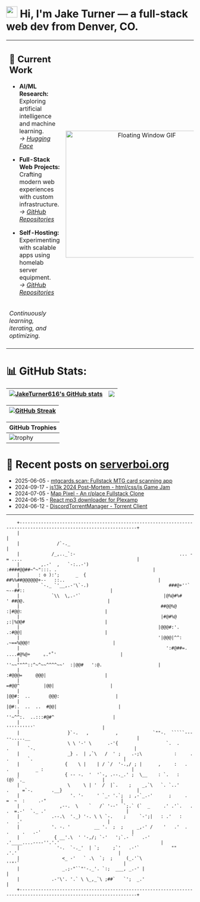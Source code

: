<h1><img src="https://user-images.githubusercontent.com/42378118/110234147-e3259600-7f4e-11eb-95be-0c4047144dea.gif" width="30"> Hi, I'm Jake Turner — a full-stack web dev from Denver, CO.</h1>
<table>
<tr>
<td>

## 🔭 Current Work  

- **AI/ML Research:** Exploring artificial intelligence and machine learning.  
  _→ [Hugging Face](https://huggingface.co/JakeTurner616)_

- **Full-Stack Web Projects:** Crafting modern web experiences with custom infrastructure.  
  _→ [GitHub Repositories](https://github.com/JakeTurner616?tab=repositories)_

- **Self-Hosting:** Experimenting with scalable apps using homelab server equipment.  
  _→ [GitHub Repositories](https://github.com/JakeTurner616?tab=repositories)_

<br>
<i>Continuously learning, iterating, and optimizing.</i>
</br>
<br>

</td>
<td align="center">
  <img src="https://media3.giphy.com/media/v1.Y2lkPTc5MGI3NjExNHB6emt1MmZqMW5weWpxbHNpZ2Y5bDdpc2hyeTVvbGoxdzliYnY0ayZlcD12MV9pbnRlcm5hbF9naWZfYnlfaWQmY3Q9Zw/26tPgbUUcfS5IWiTm/giphy.gif" 
       alt="Floating Window GIF" 
       width="420" 
       height="340"/>
  <br />
</td>
</tr>
</table>

# 📊 GitHub Stats:
| <a href="https://github.com/anuraghazra/github-readme-stats"><img align="center" src="https://github-readme-stats.vercel.app/api?username=JakeTurner616&show_icons=true&include_all_commits=true&theme=default&hide_border=true&show_icons=true&show=prs_merged,prs_merged_percentage&hide=contribs,issues" alt="JakeTurner616's GitHub stats" /></a> | <a href="https://github.com/anuraghazra/github-readme-stats"><img align="center" src="https://github-readme-stats.vercel.app/api/top-langs/?username=JakeTurner616&layout=compact&theme=default&hide_border=true&size_weight=0.2&count_weight=0.8" /></a> |
| ------------- | ------------- |

| <a href="https://git.io/streak-stats"><img src="https://streak-stats.demolab.com?user=JakeTurner616&card_width=777" alt="GitHub Streak" /></a>
| ------------- |

| GitHub Trophies |
|------------------|
| ![trophy](https://github-profile-trophy.vercel.app/?username=JakeTurner616&column=7&margin-w=15&margin-h=15&no-frame=true&flat) |

# 📰 Recent posts on [serverboi.org](https://serverboi.org)

<!-- feed start -->
- 2025-06-05 - [mtgcards.scan: Fullstack MTG card scanning app](https://serverboi.org/posts/mtgcards-scan/)
- 2024-09-17 - [js13k 2024 Post-Mortem - html/css/js Game Jam](https://serverboi.org/posts/js13k-Post-Mortem/)
- 2024-07-05 - [Map Pixel - An r/place Fullstack Clone](https://serverboi.org/posts/map-pixel-app/)
- 2024-06-15 - [React mp3 downloader for Plexamp](https://serverboi.org/posts/mp3-react-app/)
- 2024-06-12 - [DiscordTorrentManager - Torrent Client](https://serverboi.org/posts/DiscordTorrentManager/)
<!-- feed end -->

---

```
    +------------------------------------------------------------------------------------------------------------------+   
    |                                                                                                                  |
    |              /`-._                                                                                               |
    |            /_,.._`:-                                       ... -= ....                                           |
    |        ,.-'  ,   `-:..-')                                 :####@@##~^~":::. .                                    |
    |       : o ):';      _  {                                ##%%##@@@@@@+--   ::..                                   |
    |        `-._ `'__,.-'\`-.)                              ###@+''`           ~--##::                                |
    |            `\\  \,.-'`                               |@%@#%#               ' ##@@.                               |
    |                                                     ##@@%@                  :|#@@:                               |
    |                                                     |#@#%@                  ;:|%@@#                              |
    |                                                    |@@@#:'.                 .:#@@|                               |
    |                                                    '|@@@|^^:             .~==%@@@!                               |
    |                                                       ':#@##=.        ....#@%@+     ｡.°˚'                        |
    |                                                         ''~~""^^::^~^~~^^^^~~'  :|@@#   ':@.                     |
    |                                                                             :#@@@=     @@@|                      |
    |                                                                           =#@@^         |@@|                     |
    |                                                                         |@@#:  ..       @@@:                     |
    |                                                                        |@#:.  ..  ..  #@@|                       |
    |                                                                          ''~^^:.  ..:::#@#^                      |
    |                                                                              ''''''''''`                         |
    |                  }`-.   ,          ,             `""-.  `````-----.....__                                        |
    |                  \ \ '-' \      .-'{                  `.  .      .       `-.                                     |
    |                  _} .  | ,`\   /  ' ;    .-;\            :     .     .       `.                                  |
    |                 {    \ |    | / `/  '-.,/ ; |      ,     :   .    .          _ :                                 |
    |                 { -- -.  '  '`-, .--._.' ;  \__    : `.   :                  (@) `._                             |
    |                  \     \ | '  /  |`.    ;    _,`\   `. `..'     .     =`-.       .__}                            |
    |                   '. '-     ' `_- '.`;  ; ,-`_.-'      ;     .        =  ~  :     .-"                            |
    |               ,--.  \    `   /` '--'  `;.` (`  _     .' .'`.   .    .  =.-'  `._ .'                              |
    |            .--.\  '._) '-. \ \ `-.    ;     `-';|   : .'   :               .   .'                                |
    |            '. -. '         __ '.  ;  ;     _,-' /    '   .'  .    .     .   .-'                                  |
    |             { __'.\  ' '-,/; `-'   ';`.- `   .-'       .'____....----''.'.'                                      |
    |              '-.  `-._'  | `;     ;`'   .-'`            ""             .'.'                                      |
    |                <_ -'   ` .\  `;  ;     (_.'`\                        ''"'`                                       |
    |                _.;-"``"'-._'. `:;  ___, _.-' |                                                                   |
    |            .-'\'. '.` \ \_,_`\ ;##`   `';  _.'                                                                   |
    +------------------------------------------------------------------------------------------------------------------+   

```
